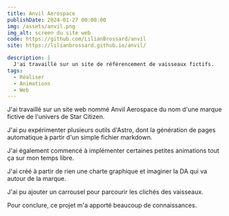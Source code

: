 ```yaml
---
title: Anvil Aerospace
publishDate: 2024-01-27 00:00:00
img: /assets/anvil.png
img_alt: screen du site web
code: https://github.com/LilianBrossard/anvil
site: https://lilianbrossard.github.io/anvil/

description: |
  J'ai travaillé sur un site de référencement de vaisseaux fictifs. 
tags:
  - Réaliser
  - Animations
  - Web
---
```


J'ai travaillé sur un site web nommé Anvil Aerospace du nom d'une marque fictive de l'univers de Star Citizen.

J'ai pu expérimenter plusieurs outils d'Astro, dont la génération de pages automatique à partir d'un simple fichier markdown.

J'ai également commencé à implémenter certaines petites animations tout ça sur mon temps libre.


J'ai créé à partir de rien une charte graphique et imaginer la DA qui va autour de la marque.


J'ai pu ajouter un carrousel pour parcourir les clichés des vaisseaux.


Pour conclure, ce projet m'a apporté beaucoup de connaissances.